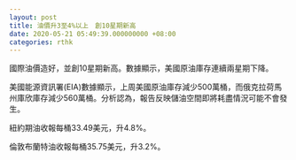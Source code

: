 ```yaml
---
layout: post
title: 油價升3至4%以上　創10星期新高
date: 2020-05-21 05:49:39.000000000 +08:00
categories: rthk
---
```


國際油價造好，並創10星期新高。數據顯示，美國原油庫存連續兩星期下降。

美國能源資訊署(EIA)數據顯示，上周美國原油庫存減少500萬桶，而俄克拉荷馬州庫欣庫存減少560萬桶。分析認為，報告反映儲油空間即將耗盡情況可能不會發生。

紐約期油收報每桶33.49美元，升4.8%。

倫敦布蘭特油收報每桶35.75美元，升3.2%。
